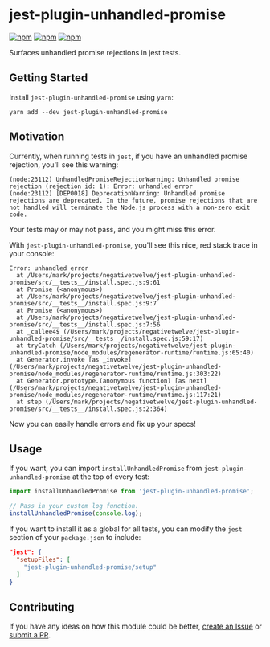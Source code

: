 # jest-plugin-unhandled-promise

[![npm](https://img.shields.io/npm/v/jest-plugin-unhandled-promise.svg)](https://www.npmjs.com/package/jest-plugin-unhandled-promise)
[![npm](https://img.shields.io/npm/dt/jest-plugin-unhandled-promise.svg)](https://www.npmjs.com/package/jest-plugin-unhandled-promise)
[![npm](https://img.shields.io/npm/l/jest-plugin-unhandled-promise.svg)](https://github.com/negativetwelve/jest-plugins/blob/master/LICENSE)

Surfaces unhandled promise rejections in jest tests.

## Getting Started

Install `jest-plugin-unhandled-promise` using `yarn`:

```shell
yarn add --dev jest-plugin-unhandled-promise
```

## Motivation

Currently, when running tests in `jest`, if you have an unhandled promise rejection, you'll see this warning:

```
(node:23112) UnhandledPromiseRejectionWarning: Unhandled promise rejection (rejection id: 1): Error: unhandled error
(node:23112) [DEP0018] DeprecationWarning: Unhandled promise rejections are deprecated. In the future, promise rejections that are not handled will terminate the Node.js process with a non-zero exit code.
```

Your tests may or may not pass, and you might miss this error.

With `jest-plugin-unhandled-promise`, you'll see this nice, red stack trace in your console:

```
Error: unhandled error
  at /Users/mark/projects/negativetwelve/jest-plugin-unhandled-promise/src/__tests__/install.spec.js:9:61
  at Promise (<anonymous>)
  at /Users/mark/projects/negativetwelve/jest-plugin-unhandled-promise/src/__tests__/install.spec.js:9:7
  at Promise (<anonymous>)
  at /Users/mark/projects/negativetwelve/jest-plugin-unhandled-promise/src/__tests__/install.spec.js:7:56
  at _callee4$ (/Users/mark/projects/negativetwelve/jest-plugin-unhandled-promise/src/__tests__/install.spec.js:59:17)
  at tryCatch (/Users/mark/projects/negativetwelve/jest-plugin-unhandled-promise/node_modules/regenerator-runtime/runtime.js:65:40)
  at Generator.invoke [as _invoke] (/Users/mark/projects/negativetwelve/jest-plugin-unhandled-promise/node_modules/regenerator-runtime/runtime.js:303:22)
  at Generator.prototype.(anonymous function) [as next] (/Users/mark/projects/negativetwelve/jest-plugin-unhandled-promise/node_modules/regenerator-runtime/runtime.js:117:21)
  at step (/Users/mark/projects/negativetwelve/jest-plugin-unhandled-promise/src/__tests__/install.spec.js:2:364)
```

Now you can easily handle errors and fix up your specs!

## Usage

If you want, you can import `installUnhandledPromise` from `jest-plugin-unhandled-promise` at the top of every test:

```javascript
import installUnhandledPromise from 'jest-plugin-unhandled-promise';

// Pass in your custom log function.
installUnhandledPromise(console.log);
```

If you want to install it as a global for all tests, you can modify the `jest` section of your `package.json` to include:

```json
"jest": {
  "setupFiles": [
    "jest-plugin-unhandled-promise/setup"
  ]
}
```

## Contributing

If you have any ideas on how this module could be better, [create an Issue](https://github.com/negativetwelve/jest-plugins/issues) or [submit a PR](https://github.com/negativetwelve/jest-plugins/pulls).
